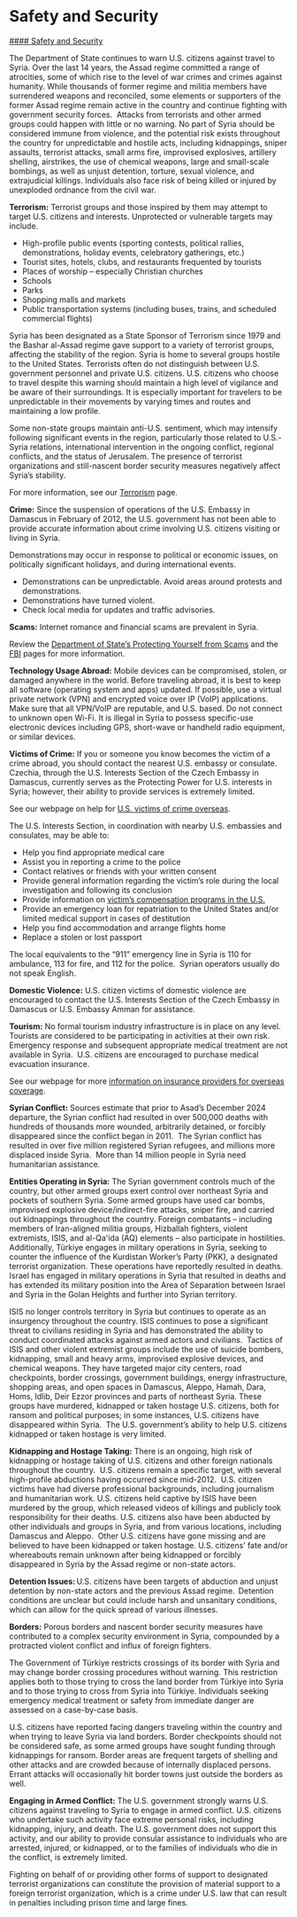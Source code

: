 # Safety and Security

[#### Safety and Security](javascript:void(0); "Safety and Security")

The Department of State continues to warn U.S. citizens against travel to Syria. Over the last 14 years, the Assad regime committed a range of atrocities, some of which rise to the level of war crimes and crimes against humanity. While thousands of former regime and militia members have surrendered weapons and reconciled, some elements or supporters of the former Assad regime remain active in the country and continue fighting with government security forces.  Attacks from terrorists and other armed groups could happen with little or no warning. No part of Syria should be considered immune from violence, and the potential risk exists throughout the country for unpredictable and hostile acts, including kidnappings, sniper assaults, terrorist attacks, small arms fire, improvised explosives, artillery shelling, airstrikes, the use of chemical weapons, large and small-scale bombings, as well as unjust detention, torture, sexual violence, and extrajudicial killings. Individuals also face risk of being killed or injured by unexploded ordnance from the civil war.

**Terrorism:** Terrorist groups and those inspired by them may attempt to target U.S. citizens and interests. Unprotected or vulnerable targets may include.

* High-profile public events (sporting contests, political rallies, demonstrations, holiday events, celebratory gatherings, etc.)
* Tourist sites, hotels, clubs, and restaurants frequented by tourists
* Places of worship – especially Christian churches
* Schools
* Parks
* Shopping malls and markets
* Public transportation systems (including buses, trains, and scheduled commercial flights)

Syria has been designated as a State Sponsor of Terrorism since 1979 and the Bashar al-Assad regime gave support to a variety of terrorist groups, affecting the stability of the region. Syria is home to several groups hostile to the United States. Terrorists often do not distinguish between U.S. government personnel and private U.S. citizens. U.S. citizens who choose to travel despite this warning should maintain a high level of vigilance and be aware of their surroundings. It is especially important for travelers to be unpredictable in their movements by varying times and routes and maintaining a low profile.

Some non-state groups maintain anti-U.S. sentiment, which may intensify following significant events in the region, particularly those related to U.S.-Syria relations, international intervention in the ongoing conflict, regional conflicts, and the status of Jerusalem. The presence of terrorist organizations and still-nascent border security measures negatively affect Syria’s stability.

For more information, see our [Terrorism](https://travel.state.gov/content/travel/en/international-travel/emergencies/terrorism.html) page.

**Crime:** Since the suspension of operations of the U.S. Embassy in Damascus in February of 2012, the U.S. government has not been able to provide accurate information about crime involving U.S. citizens visiting or living in Syria.

Demonstrations may occur in response to political or economic issues, on politically significant holidays, and during international events.

* Demonstrations can be unpredictable. Avoid areas around protests and demonstrations.
* Demonstrations have turned violent.
* Check local media for updates and traffic advisories.

**Scams:** Internet romance and financial scams are prevalent in Syria.

Review the [Department of State’s Protecting Yourself from Scams](https://travel.state.gov/content/travel/en/international-travel/emergencies/international-financial-scams.html) and the [FBI](https://www.fbi.gov/how-we-can-help-you/scams-and-safety/common-frauds-and-scams) pages for more information.

**Technology Usage Abroad:** Mobile devices can be compromised, stolen, or damaged anywhere in the world. Before traveling abroad, it is best to keep all software (operating system and apps) updated. If possible, use a virtual private network (VPN) and encrypted voice over IP (VoIP) applications. Make sure that all VPN/VoIP are reputable, and U.S. based. Do not connect to unknown open Wi-Fi. It is illegal in Syria to possess specific-use electronic devices including GPS, short-wave or handheld radio equipment, or similar devices.

**Victims of Crime:** If you or someone you know becomes the victim of a crime abroad, you should contact the nearest U.S. embassy or consulate. Czechia, through the U.S. Interests Section of the Czech Embassy in Damascus, currently serves as the Protecting Power for U.S. interests in Syria; however, their ability to provide services is extremely limited.

See our webpage on help for [U.S. victims of crime overseas](https://travel.state.gov/content/travel/en/international-travel/emergencies/crime.html).

The U.S. Interests Section, in coordination with nearby U.S. embassies and consulates, may be able to:

* Help you find appropriate medical care
* Assist you in reporting a crime to the police
* Contact relatives or friends with your written consent
* Provide general information regarding the victim’s role during the local investigation and following its conclusion
* Provide information on [victim’s compensation programs in the U.S.](https://travel.state.gov/content/travel/en/international-travel/emergencies/crime.html)
* Provide an emergency loan for repatriation to the United States and/or limited medical support in cases of destitution
* Help you find accommodation and arrange flights home
* Replace a stolen or lost passport

The local equivalents to the “911” emergency line in Syria is 110 for ambulance, 113 for fire, and 112 for the police.  Syrian operators usually do not speak English.

**Domestic Violence:** U.S. citizen victims of domestic violence are encouraged to contact the U.S. Interests Section of the Czech Embassy in Damascus or U.S. Embassy Amman for assistance.

**Tourism:** No formal tourism industry infrastructure is in place on any level.  Tourists are considered to be participating in activities at their own risk.  Emergency response and subsequent appropriate medical treatment are not available in Syria.  U.S. citizens are encouraged to purchase medical evacuation insurance.

See our webpage for more [information on insurance providers for overseas coverage](https://travel.state.gov/content/travel/en/international-travel/before-you-go/your-health-abroad/Insurance_Coverage_Overseas.html).

**Syrian Conflict:** Sources estimate that prior to Asad’s December 2024 departure, the Syrian conflict had resulted in over 500,000 deaths with hundreds of thousands more wounded, arbitrarily detained, or forcibly disappeared since the conflict began in 2011.  The Syrian conflict has resulted in over five million registered Syrian refugees, and millions more displaced inside Syria.  More than 14 million people in Syria need humanitarian assistance.

**Entities Operating in Syria:** The Syrian government controls much of the country, but other armed groups exert control over northeast Syria and pockets of southern Syria. Some armed groups have used car bombs, improvised explosive device/indirect-fire attacks, sniper fire, and carried out kidnappings throughout the country. Foreign combatants – including members of Iran-aligned militia groups, Hizballah fighters, violent extremists, ISIS, and al-Qa'ida (AQ) elements – also participate in hostilities. Additionally, Türkiye engages in military operations in Syria, seeking to counter the influence of the Kurdistan Worker’s Party (PKK), a designated terrorist organization. These operations have reportedly resulted in deaths. Israel has engaged in military operations in Syria that resulted in deaths and has extended its military position into the Area of Separation between Israel and Syria in the Golan Heights and further into Syrian territory.

ISIS no longer controls territory in Syria but continues to operate as an insurgency throughout the country. ISIS continues to pose a significant threat to civilians residing in Syria and has demonstrated the ability to conduct coordinated attacks against armed actors and civilians.  Tactics of ISIS and other violent extremist groups include the use of suicide bombers, kidnapping, small and heavy arms, improvised explosive devices, and chemical weapons. They have targeted major city centers, road checkpoints, border crossings, government buildings, energy infrastructure, shopping areas, and open spaces in Damascus, Aleppo, Hamah, Dara, Homs, Idlib, Deir Ezzor provinces and parts of northeast Syria. These groups have murdered, kidnapped or taken hostage U.S. citizens, both for ransom and political purposes; in some instances, U.S. citizens have disappeared within Syria.  The U.S. government’s ability to help U.S. citizens kidnapped or taken hostage is very limited.

**Kidnapping and Hostage Taking:** There is an ongoing, high risk of kidnapping or hostage taking of U.S. citizens and other foreign nationals throughout the country.  U.S. citizens remain a specific target, with several high-profile abductions having occurred since mid-2012.  U.S. citizen victims have had diverse professional backgrounds, including journalism and humanitarian work. U.S. citizens held captive by ISIS have been murdered by the group, which released videos of killings and publicly took responsibility for their deaths. U.S. citizens also have been abducted by other individuals and groups in Syria, and from various locations, including Damascus and Aleppo.  Other U.S. citizens have gone missing and are believed to have been kidnapped or taken hostage. U.S. citizens’ fate and/or whereabouts remain unknown after being kidnapped or forcibly disappeared in Syria by the Assad regime or non-state actors.

**Detention Issues:** U.S. citizens have been targets of abduction and unjust detention by non-state actors and the previous Assad regime.  Detention conditions are unclear but could include harsh and unsanitary conditions, which can allow for the quick spread of various illnesses.

**Borders:** Porous borders and nascent border security measures have contributed to a complex security environment in Syria, compounded by a protracted violent conflict and influx of foreign fighters.

The Government of Türkiye restricts crossings of its border with Syria and may change border crossing procedures without warning. This restriction applies both to those trying to cross the land border from Türkiye into Syria and to those trying to cross from Syria into Türkiye. Individuals seeking emergency medical treatment or safety from immediate danger are assessed on a case-by-case basis.

U.S. citizens have reported facing dangers traveling within the country and when trying to leave Syria via land borders. Border checkpoints should not be considered safe, as some armed groups have sought funding through kidnappings for ransom. Border areas are frequent targets of shelling and other attacks and are crowded because of internally displaced persons. Errant attacks will occasionally hit border towns just outside the borders as well.

**Engaging in Armed Conflict:** The U.S. government strongly warns U.S. citizens against traveling to Syria to engage in armed conflict. U.S. citizens who undertake such activity face extreme personal risks, including kidnapping, injury, and death. The U.S. government does not support this activity, and our ability to provide consular assistance to individuals who are arrested, injured, or kidnapped, or to the families of individuals who die in the conflict, is extremely limited.

Fighting on behalf of or providing other forms of support to designated terrorist organizations can constitute the provision of material support to a foreign terrorist organization, which is a crime under U.S. law that can result in penalties including prison time and large fines.